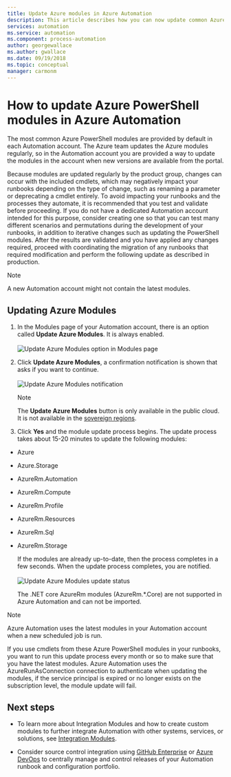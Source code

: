 ```yaml
---
title: Update Azure modules in Azure Automation
description: This article describes how you can now update common Azure PowerShell modules provided by default in Azure Automation.
services: automation
ms.service: automation
ms.component: process-automation
author: georgewallace
ms.author: gwallace
ms.date: 09/19/2018
ms.topic: conceptual
manager: carmonm
---
```


# How to update Azure PowerShell modules in Azure Automation

The most common Azure PowerShell modules are provided by default in each Automation account. The Azure team updates the Azure modules regularly, so in the Automation account you are provided a way to update the modules in the account when new versions are available from the portal.

Because modules are updated regularly by the product group, changes can occur with the  included cmdlets, which may negatively impact your runbooks depending on the type of change, such as renaming a parameter or deprecating a cmdlet entirely. To avoid impacting your runbooks and the processes they automate, it is recommended that you test and validate before proceeding. If you do not have a dedicated Automation account intended for this purpose, consider creating one so that you can test many different scenarios and permutations during the development of your runbooks, in addition to iterative changes such as updating the PowerShell modules. After the results are validated and you have applied any changes required, proceed with coordinating the migration of any runbooks that required modification and perform the following update as described in production.

> [!NOTE]
> A new Automation account might not contain the latest modules.

## Updating Azure Modules

1. In the Modules page of your Automation account, there is an option called **Update Azure Modules**. It is always enabled.<br><br> ![Update Azure Modules option in Modules page](media/automation-update-azure-modules/automation-update-azure-modules-option.png)

2. Click **Update Azure Modules**, a confirmation notification is shown that asks if you want to continue.<br><br> ![Update Azure Modules notification](media/automation-update-azure-modules/automation-update-azure-modules-popup.png)

   > [!NOTE]
   > The **Update Azure Modules** button is only available in the public cloud. It is not available in the [sovereign regions](https://azure.microsoft.com/global-infrastructure/).

3. Click **Yes** and the module update process begins. The update process takes about 15-20 minutes to update the following modules:

  * Azure
  *	Azure.Storage
  *	AzureRm.Automation
  *	AzureRm.Compute
  *	AzureRm.Profile
  *	AzureRm.Resources
  *	AzureRm.Sql
  * AzureRm.Storage

    If the modules are already up-to-date, then the process completes in a few seconds. When the update process completes, you are notified.<br><br> ![Update Azure Modules update status](media/automation-update-azure-modules/automation-update-azure-modules-updatestatus.png)

    The .NET core AzureRm modules (AzureRm.*.Core) are not supported in Azure Automation and can not be imported.

> [!NOTE]
> Azure Automation uses the latest modules in your Automation account when a new scheduled job is run.  

If you use cmdlets from these Azure PowerShell modules in your runbooks, you want to run this update process every month or so to make sure that you have the latest modules. Azure Automation uses the AzureRunAsConnection connection to authenticate when updating the modules, if the service principal is expired or no longer exists on the subscription level, the module update will fail.

## Next steps

* To learn more about Integration Modules and how to create custom modules to further integrate Automation with other systems, services, or solutions, see [Integration Modules](automation-integration-modules.md).

* Consider source control integration using [GitHub Enterprise](automation-scenario-source-control-integration-with-github-ent.md) or [Azure DevOps](automation-scenario-source-control-integration-with-vsts.md) to centrally manage and control releases of your Automation runbook and configuration portfolio.  

